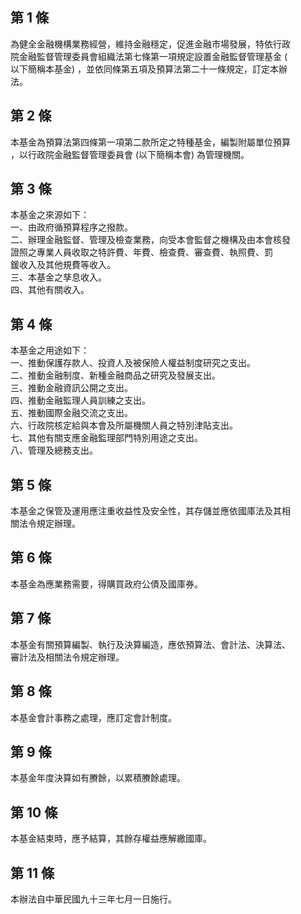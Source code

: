 第 1 條
-------
為健全金融機構業務經營，維持金融穩定，促進金融市場發展，特依行政  
院金融監督管理委員會組織法第七條第一項規定設置金融監督管理基金 (  
以下簡稱本基金) ，並依同條第五項及預算法第二十一條規定，訂定本辦  
法。

第 2 條
-------
本基金為預算法第四條第一項第二款所定之特種基金，編製附屬單位預算  
，以行政院金融監督管理委員會 (以下簡稱本會) 為管理機關。

第 3 條
-------
本基金之來源如下：  
一、由政府循預算程序之撥款。  
二、辦理金融監督、管理及檢查業務，向受本會監督之機構及由本會核發  
    證照之專業人員收取之特許費、年費、檢查費、審查費、執照費、罰  
    鍰收入及其他規費等收入。  
三、本基金之孳息收入。  
四、其他有關收入。

第 4 條
-------
本基金之用途如下：  
一、推動保護存款人、投資人及被保險人權益制度研究之支出。  
二、推動金融制度、新種金融商品之研究及發展支出。  
三、推動金融資訊公開之支出。  
四、推動金融監理人員訓練之支出。  
五、推動國際金融交流之支出。  
六、行政院核定給與本會及所屬機關人員之特別津貼支出。  
七、其他有關支應金融監理部門特別用途之支出。  
八、管理及總務支出。

第 5 條
-------
本基金之保管及運用應注重收益性及安全性，其存儲並應依國庫法及其相  
關法令規定辦理。

第 6 條
-------
本基金為應業務需要，得購買政府公債及國庫券。

第 7 條
-------
本基金有關預算編製、執行及決算編造，應依預算法、會計法、決算法、  
審計法及相關法令規定辦理。

第 8 條
-------
本基金會計事務之處理，應訂定會計制度。

第 9 條
-------
本基金年度決算如有賸餘，以累積賸餘處理。

第 10 條
--------
本基金結束時，應予結算，其餘存權益應解繳國庫。

第 11 條
--------
本辦法自中華民國九十三年七月一日施行。

